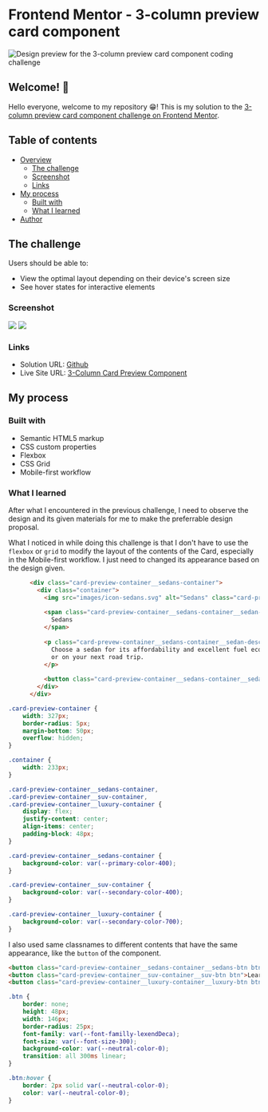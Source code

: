 # Frontend Mentor - 3-column preview card component

![Design preview for the 3-column preview card component coding challenge](./design/desktop-preview.jpg)

## Welcome! 👋

Hello everyone, welcome to my repository 😁! This is my solution to the [3-column preview card component challenge on Frontend Mentor](https://www.frontendmentor.io/challenges/3column-preview-card-component-pH92eAR2-).

## Table of contents

- [Overview](#overview)
  - [The challenge](#the-challenge)
  - [Screenshot](#screenshot)
  - [Links](#links)
- [My process](#my-process)
  - [Built with](#built-with)
  - [What I learned](#what-i-learned)
- [Author](#author)

## The challenge

Users should be able to:

- View the optimal layout depending on their device's screen size
- See hover states for interactive elements

### Screenshot

![](images/3-column-card-preview-component-desktop.png)
![](images/3-column-card-preview-component-mobile.png)

### Links

- Solution URL: [Github](https://github.com/daisukeeita/3-Column-Preview-Card-Component)
- Live Site URL: [3-Column Card Preview Component](https://daisukeeita.github.io/3-Column-Preview-Card-Component/)

## My process

### Built with

- Semantic HTML5 markup
- CSS custom properties
- Flexbox
- CSS Grid
- Mobile-first workflow

### What I learned

After what I encountered in the previous challenge, I need to observe the design and its given materials for me to make the preferrable design proposal.

What I noticed in while doing this challenge is that I don't have to use the `flexbox` or `grid` to modify the layout of the contents of the Card, especially in the Mobile-first workflow. I just need to changed its appearance based on the design given. 

```html
      <div class="card-preview-container__sedans-container">
        <div class="container">
          <img src="images/icon-sedans.svg" alt="Sedans" class="card-preview-container__sedans-container__sedan-icon image">
  
          <span class="card-preview-container__sedans-container__sedan-name title">
            Sedans
          </span>
  
          <p class="card-prevew-container__sedans-container__sedan-description description">
            Choose a sedan for its affordability and excellent fuel economy. Ideal for cruising in the city 
            or on your next road trip.
          </p>
  
          <button class="card-preview-container__sedans-container__sedans-btn btn">Learn More</button>
        </div>
      </div>
```

```css
.card-preview-container {
    width: 327px;
    border-radius: 5px;
    margin-bottom: 50px;
    overflow: hidden;
}

.container {
    width: 233px;
}

.card-preview-container__sedans-container,
.card-preview-container__suv-container,
.card-preview-container__luxury-container {
    display: flex;
    justify-content: center;
    align-items: center;
    padding-block: 48px;
}

.card-preview-container__sedans-container {
    background-color: var(--primary-color-400);
}

.card-preview-container__suv-container {
    background-color: var(--secondary-color-400);
}

.card-preview-container__luxury-container {
    background-color: var(--secondary-color-700);
}
```

I also used same classnames to different contents that have the same appearance, like the `button` of the component.

```html
<button class="card-preview-container__sedans-container__sedans-btn btn">Learn More</button>
<button class="card-preview-container__suv-container__suv-btn btn">Learn More</button>  
<button class="card-preview-container__luxury-container__luxury-btn btn">Learn More</button>
```

```css
.btn {
    border: none;
    height: 48px;
    width: 146px;
    border-radius: 25px;
    font-family: var(--font-familly-lexendDeca);
    font-size: var(--font-size-300);
    background-color: var(--neutral-color-0);
    transition: all 300ms linear;
}

.btn:hover {
    border: 2px solid var(--neutral-color-0);
    color: var(--neutral-color-0);
}
```